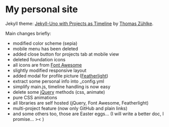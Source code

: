 # My personal site

Jekyll theme: [Jekyll-Uno with Projects as Timeline](https://github.com/tzuehlke/jekyll-uno-timeline) by [Thomas Zühlke](https://github.com/tzuehlke).

Main changes briefly:
- modified color scheme (sepia)
- mobile menu has been deleted
- added close button for projects tab at mobile view
- deleted foundation icons
- all icons are from [Font Awesome](https://fontawesome.com/)
- slightly modified responsive layout
- added modal for profile picture ([Featherlight](https://github.com/noelboss/featherlight/))
- extract some personal info into _config.yml
- simplify main.js, timeline handling is now easy
- delete some [jQuery](https://jquery.com/) methods (css, animate)
- pure CSS animations
- all libraries are self hosted (jQuery, Font Awesome, Featherlight)
- multi-project feature (now only GitHub and plain links)
- and some others too, those are Easter eggs... (I will write a better doc, I promise... >< )
